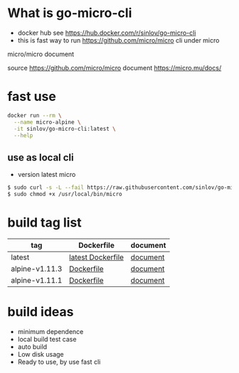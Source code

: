 # What is go-micro-cli

- docker hub see https://hub.docker.com/r/sinlov/go-micro-cli
- this is fast way to run https://github.com/micro/micro cli under micro

micro/micro document

source https://github.com/micro/micro
document https://micro.mu/docs/

# fast use

```sh
docker run --rm \
  --name micro-alpine \
  -it sinlov/go-micro-cli:latest \
  --help
```

## use as local cli

- version latest micro

```sh
$ sudo curl -s -L --fail https://raw.githubusercontent.com/sinlov/go-micro-cli/master/run.sh -o /usr/local/bin/micro
$ sudo chmod +x /usr/local/bin/micro
```

# build tag list

| tag            | Dockerfile                              | document                              |
| -------------- | --------------------------------------- | ------------------------------------- |
| latest         | [latest Dockerfile](Dockerfile)         | [document](README.md)                 |
| alpine-v1.11.3 | [Dockerfile](https://github.com/sinlov/go-micro-cli/blob/alpine-v1.11.3/alpine/Dockerfile) | [document](https://github.com/sinlov/go-micro-cli/blob/alpine-v1.11.3/alpine/README.md) |
| alpine-v1.11.1 | [Dockerfile](https://github.com/sinlov/go-micro-cli/blob/alpine-v1.11.1/alpine/Dockerfile) | [document](https://github.com/sinlov/go-micro-cli/blob/alpine-v1.11.1/alpine/README.md) |


# build ideas

- minimum dependence
- local build test case
- auto build
- Low disk usage
- Ready to use, by use fast cli
